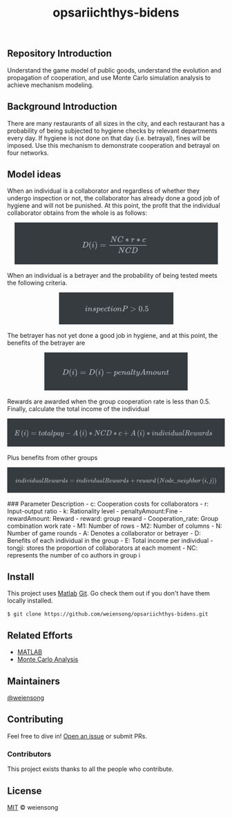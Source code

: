 <h1 align="center">opsariichthys-bidens</h1>

<p align="center">
<img src="https://img.shields.io/badge/matlab-green" alt=""> <img src="https://img.shields.io/badge/license_-GPL3.0-green" alt="">
</p>

## Repository Introduction

Understand the game model of public goods, understand the evolution and propagation of cooperation, and use Monte Carlo simulation analysis to achieve mechanism modeling.

## Background Introduction

There are many restaurants of all sizes in the city, and each restaurant has a probability of being subjected to hygiene checks by relevant departments every day. If hygiene is not done on that day (i.e. betrayal), fines will be imposed. Use this mechanism to demonstrate cooperation and betrayal on four networks.

## Model ideas

When an individual is a collaborator and regardless of whether they undergo inspection or not, the collaborator has already done a good job of hygiene and will not be punished. At this point, the profit that the individual collaborator obtains from the whole is as follows:  
<p align="center">
    <img src=.img/img1_.png alt="">
</p>

When an individual is a betrayer and the probability of being tested meets the following criteria.
<p align="center">
    <img src=.img/img2_.png alt="">
</p>

The betrayer has not yet done a good job in hygiene, and at this point, the benefits of the betrayer are
<p align="center">
    <img src=.img/img3_.png alt="">
</p>

Rewards are awarded when the group cooperation rate is less than 0.5. Finally, calculate the total income of the individual
<p align="center">
    <img src=.img/img4_.png alt="">
</p>

Plus benefits from other groups
<p align="center">
    <img src=.img/img5_.png alt="">
</p>
### Parameter Description
- c: Cooperation costs for collaborators
- r: Input-output ratio
- k: Rationality level
- penaltyAmount:Fine
- rewardAmount: Reward
- reward: group reward
- Cooperation_rate: Group combination work rate
- M1: Number of rows
- M2: Number of columns
- N: Number of game rounds
- A: Denotes a collaborator or betrayer
- D: Benefits of each individual in the group
- E: Total income per individual
- tongji: stores the proportion of collaborators at each moment
- NC: represents the number of co authors in group i


## Install

This project uses [Matlab](https://www.mathworks.com/products/matlab.html) [Git](https://git-scm.com/). Go check them out if you don't have them locally installed.

```shell
$ git clone https://github.com/weiensong/opsariichthys-bidens.git
```



## Related Efforts

- [MATLAB](https://www.mathworks.com/products/matlab.html)
- [Monte Carlo Analysis](https://www.investopedia.com/terms/m/montecarlosimulation.asp)



## Maintainers

[@weiensong](https://github.com/weiensong)



## Contributing


Feel free to dive in! [Open an issue](https://github.com/weiensong/opsariichthys-bidens/issues) or submit PRs.



### Contributors

This project exists thanks to all the people who contribute.



## License

[MIT](https://github.com/weiensong/opsariichthys-bidens/blob/master/LICENSE) © weiensong

